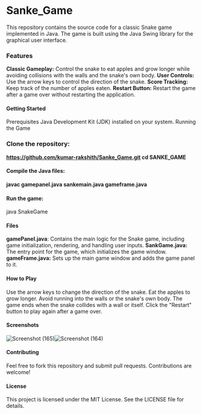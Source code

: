 # Sanke_Game

This repository contains the source code for a classic Snake game implemented in Java. The game is built using the Java Swing library for the graphical user interface.

### Features
**Classic Gameplay:** Control the snake to eat apples and grow longer while avoiding collisions with the walls and the snake's own body.
**User Controls:** Use the arrow keys to control the direction of the snake.
**Score Tracking:** Keep track of the number of apples eaten.
**Restart Button:** Restart the game after a game over without restarting the application.

#### Getting Started
Prerequisites
Java Development Kit (JDK) installed on your system.
Running the Game


### Clone the repository:
**https://github.com/kumar-rakshith/Sanke_Game.git
cd SANKE_GAME**

#### Compile the Java files:
**javac gamepanel.java sankemain.java gameframe.java**

#### Run the game:
java SnakeGame

#### Files
**gamePanel.java**: Contains the main logic for the Snake game, including game initialization, rendering, and handling user inputs.
**SankGame.java:** The entry point for the game, which initializes the game window.
**gameFrame.java:** Sets up the main game window and adds the game panel to it.

#### How to Play
Use the arrow keys to change the direction of the snake.
Eat the apples to grow longer.
Avoid running into the walls or the snake's own body.
The game ends when the snake collides with a wall or itself.
Click the "Restart" button to play again after a game over.

#### Screenshots
![Screenshot (165)](https://github.com/user-attachments/assets/c2e9f145-5667-46cf-9adf-ff0e777f240d)![Screenshot (164)](https://github.com/user-attachments/assets/035a6acc-a04f-49b0-ac5a-fb050a36b7d5)


#### Contributing
Feel free to fork this repository and submit pull requests. Contributions are welcome!

#### License
This project is licensed under the MIT License. See the LICENSE file for details.
